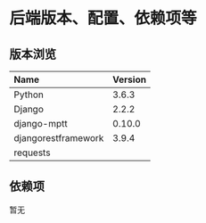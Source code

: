 # 后端版本、配置、依赖项等

## 版本浏览

|Name                   |Version    |
|:-                     |:-         |
|Python                 |3.6.3      |
|Django                 |2.2.2      |
|django-mptt            |0.10.0     |
|djangorestframework    |3.9.4      |
|requests               |           |

## 依赖项

暂无

